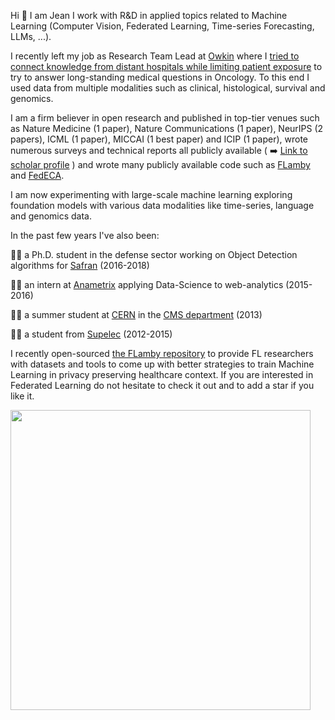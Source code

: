 Hi 👋 I am Jean I work with R&D in applied topics related to Machine Learning (Computer Vision, Federated Learning, Time-series Forecasting, LLMs, ...).

I recently left my job as Research Team Lead at [Owkin](https://owkin.com/) where I [tried to connect knowledge from distant hospitals while limiting patient exposure](https://www.nature.com/articles/s41591-022-02155-w) to try to answer long-standing medical questions in Oncology. To this end I used data from multiple modalities such as clinical, histological, survival and genomics. 

I am a firm believer in open research and published in top-tier venues such as Nature Medicine (1 paper), Nature Communications (1 paper), NeurIPS (2 papers), ICML (1 paper), MICCAI (1 best paper) and ICIP (1 paper), wrote numerous surveys and technical reports all publicly available ( :arrow_right: [Link to scholar profile](https://scholar.google.com/citations?user=6IFj7SkAAAAJ&hl=en&oi=ao) ) and wrote many publicly available code such as [FLamby](https://github.com/owkin/FLamby) and [FedECA](https://github.com/owkin/fedeca). 

I am now experimenting with large-scale machine learning exploring foundation models with various data modalities like time-series, language and genomics data.

In the past few years I've also been:

👨‍🎓 a Ph.D. student in the defense sector working on Object Detection algorithms for [Safran](https://www.safran-group.com/) (2016-2018) 

👨‍💻 an intern at [Anametrix](https://www.zdnet.com/article/ensighten-acquires-marketing-analytics-firm-anametrix/) applying Data-Science to web-analytics (2015-2016) 

👨‍🔬 a summer student at [CERN](https://www.home.cern/) in the [CMS department](https://home.cern/science/experiments/cms) (2013) 

:man_teacher: a student from [Supelec](https://www.centralesupelec.fr/) (2012-2015)



I recently open-sourced [the FLamby repository](https://github.com/owkin/FLamby) to provide FL researchers with datasets and tools to come up with better strategies to train Machine Learning in privacy preserving healthcare context.
If you are interested in Federated Learning do not hesitate to check it out and to add a star if you like it.  

<a href="https://owkin.github.io/FLamby/" title="FLamby API Doc"><img src="https://user-images.githubusercontent.com/11030901/217475417-cde40d59-22ad-40d8-96d9-be67fe517820.png" width="480"></a>

